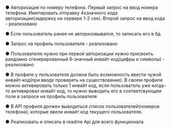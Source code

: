 ●
Авторизация по номеру телефона. Первый запрос на ввод номера
телефона. Имитировать отправку 4хзначного кода авторизации(задержку
на сервере 1-2 сек). Второй запрос на ввод кода - реализовано 

●
Если пользователь ранее не авторизовывался, то записать его в бд

●
Запрос на профиль пользователя - реализовано 

●
Пользователю нужно при первой авторизации нужно присвоить
рандомно сгенерированный 6-значный инвайт-код(цифры и символы) - реализовано 

●
В профиле у пользователя должна быть возможность ввести чужой
инвайт-код(при вводе проверять на существование). В своем профиле
можно активировать только 1 инвайт код, если пользователь уже когда-
то активировал инвайт код, то нужно выводить его в соответсвующем
поле в запросе на профиль пользователя

●
В API профиля должен выводиться список пользователей(номеров
телефона), которые ввели инвайт код текущего пользователя.

●
Реализовать и описать в readme Api для всего функционала
